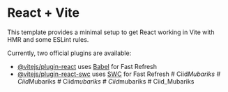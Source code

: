 # React + Vite

This template provides a minimal setup to get React working in Vite with HMR and some ESLint rules.

Currently, two official plugins are available:

- [@vitejs/plugin-react](https://github.com/vitejs/vite-plugin-react/blob/main/packages/plugin-react/README.md) uses [Babel](https://babeljs.io/) for Fast Refresh
- [@vitejs/plugin-react-swc](https://github.com/vitejs/vite-plugin-react-swc) uses [SWC](https://swc.rs/) for Fast Refresh
#   C i i d _ M u b a r i k s  
 #   C i i d _ M u b a r i k s  
 #   C i i d _ m u b a r i k s  
 #   C i i d _ m u b a r i k s  
 #   C i i d _ M u b a r i k s  
 